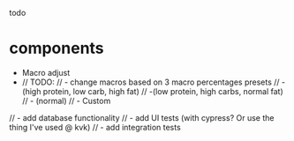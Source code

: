 todo
# components
- Macro adjust
- // TODO:
// - change macros based on 3 macro percentages presets 
//  -(high protein, low carb, high fat)
//  -(low protein, high carbs, normal fat)
//  - (normal)
//  - Custom


// - add database functionality
// - add UI tests (with cypress? Or use the thing I've used @ kvk)
// - add integration tests